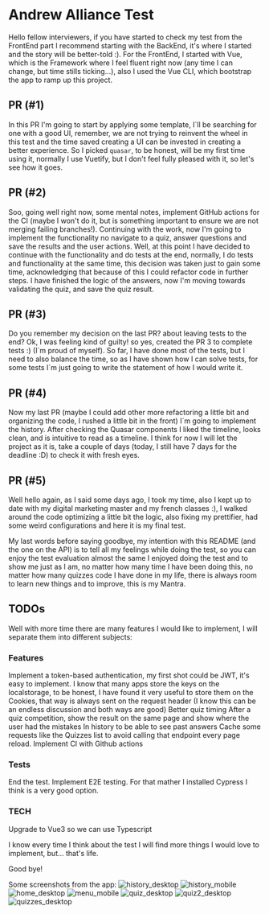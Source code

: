 # Andrew Alliance Test
Hello fellow interviewers, if you have started to check my test from the FrontEnd part I recommend starting with the BackEnd, it's where I started and the story will be better-told :).
For the FrontEnd, I started with Vue, which is the Framework where I feel fluent right now (any time I can change, but time stills ticking...), also I used the Vue CLI, which bootstrap the app to ramp up this project.

## PR (#1)
In this PR I'm going to start by applying some template, I´ll be searching for one with a good UI, remember, we are not trying to reinvent the wheel in this test and the time saved creating a UI can be invested in creating a better experience.
So I picked `quasar`, to be honest, will be my first time using it, normally I use Vuetify, but I don't feel fully pleased with it, so let's see how it goes.

## PR (#2)
Soo, going well right now, some mental notes, implement GitHub actions for the CI (maybe I won't do it, but is something important to ensure we are not merging failing branches!). 
Continuing with the work, now I'm going to implement the functionality no navigate to a quiz, answer questions and save the results and the user actions.
Well, at this point I have decided to continue with the functionality and do tests at the end, normally, I do tests and functionality at the same time, this decision was taken just to gain some time, acknowledging that because of this I could refactor code in further steps.
I have finished the logic of the answers, now I'm moving towards validating the quiz, and save the quiz result. 

## PR (#3)
Do you remember my decision on the last PR? about leaving tests to the end? Ok, I was feeling kind of guilty! so yes, created the PR 3 to complete tests :) (I´m proud of myself).
So far, I have done most of the tests, but I need to also balance the time, so as I have shown how I can solve tests, for some tests I´m just going to write the statement of how I would write it.

## PR (#4)
Now my last PR (maybe I could add other more refactoring a little bit and organizing the code, I rushed a little bit in the front) I´m going to implement the history.
After checking the Quasar components I liked the timeline, looks clean, and is intuitive to read as a timeline.
I think for now I will let the project as it is, take a couple of days (today, I still have 7 days for the deadline :D) to check it with fresh eyes.

## PR (#5)
Well hello again, as I said some days ago, I took my time, also I kept up to date with my digital marketing master and my french classes :), I walked around the code optimizing a little bit the logic, also fixing my prettifier, had some weird configurations and here it is my final test.

My last words before saying goodbye, my intention with this README (and the one on the API) is to tell all my feelings while doing the test, so you can enjoy the test evaluation almost the same I enjoyed doing the test and to show me just as I am, no matter how many time I have been doing this, no matter how many quizzes code I have done in my life, there is always room to learn new things and to improve, this is my Mantra.

## TODOs
Well with more time there are many features I would like to implement, I will separate them into different subjects:

### Features
Implement a token-based authentication, my first shot could be JWT, it's easy to implement. I know that many apps store the keys on the localstorage, to be honest, I have found it very useful to store them on the Cookies, that way is always sent on the request header (I know this can be an endless discussion and both ways are good)
Better quiz timing
After a quiz competition, show the result on the same page and show where the user had the mistakes
In history to be able to see past answers
Cache some requests like the Quizzes list to avoid calling that endpoint every page reload.
Implement CI with Github actions
### Tests
End the test.
Implement E2E testing. For that mather I installed Cypress I think is a very good option.
### TECH
Upgrade to Vue3 so we can use Typescript

I know every time I think about the test I will find more things I would love to implement, but... that's life.

Good bye!

Some screenshots from the app:
![history_desktop](https://github.com/dfmurillo/solid-winner-app/blob/tech/optimization/history_desktop.png?raw=true)
![history_mobile](https://github.com/dfmurillo/solid-winner-app/blob/tech/optimization/history_mobile.png?raw=true)
![home_desktop](https://github.com/dfmurillo/solid-winner-app/blob/tech/optimization/home_desktop.png?raw=true)
![menu_mobile](https://github.com/dfmurillo/solid-winner-app/blob/tech/optimization/menu_mobile.png?raw=true)
![quiz_desktop](https://github.com/dfmurillo/solid-winner-app/blob/tech/optimization/quiz_desktop.png?raw=true)
![quiz2_desktop](https://github.com/dfmurillo/solid-winner-app/blob/tech/optimization/quiz2_desktop.png?raw=true)
![quizzes_desktop](https://github.com/dfmurillo/solid-winner-app/blob/tech/optimization/quizzes_desktop.png?raw=true)